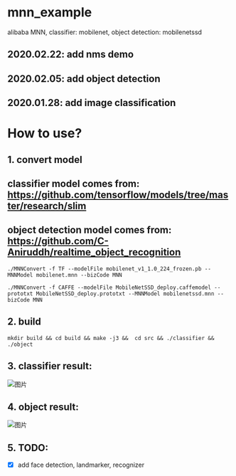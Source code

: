 # mnn_example
alibaba MNN, classifier: mobilenet, object detection: mobilenetssd
## 2020.02.22: add nms demo
## 2020.02.05: add object detection
## 2020.01.28: add image classification
# **How to use?**
## 1. convert model
## classifier model comes from: https://github.com/tensorflow/models/tree/master/research/slim
## object detection model comes from: https://github.com/C-Aniruddh/realtime_object_recognition
```
./MNNConvert -f TF --modelFile mobilenet_v1_1.0_224_frozen.pb --MNNModel mobilenet.mnn --bizCode MNN
```
```
./MNNConvert -f CAFFE --modelFile MobileNetSSD_deploy.caffemodel --prototxt MobileNetSSD_deploy.prototxt --MNNModel mobilenetssd.mnn --bizCode MNN
```
## 2. build
```
mkdir build && cd build && make -j3 &&  cd src && ./classifier && ./object
```
## 3. classifier result:
![图片](https://github.com/MirrorYuChen/MNN_mobilenet/blob/master/data/images/classify_result.jpg)
## 4. object result:
![图片](https://github.com/MirrorYuChen/mnn_example/blob/master/data/images/object_result.jpg)
## 5. TODO:
 - [x] add face detection, landmarker, recognizer
